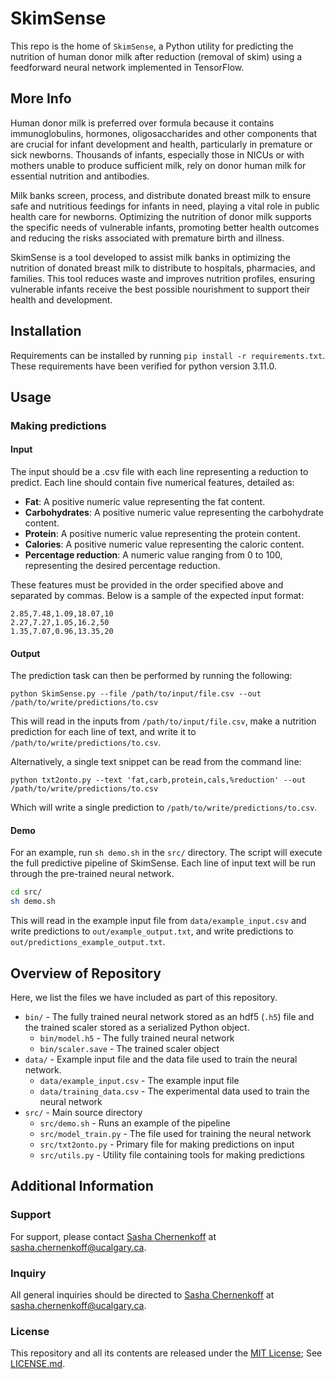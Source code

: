 # SkimSense

This repo is the home of `SkimSense`, a Python utility for predicting the nutrition of 
human donor milk after reduction (removal of skim) using a feedforward neural network 
implemented in TensorFlow.


## More Info

Human donor milk is preferred over formula because it contains immunoglobulins, hormones, 
oligosaccharides and other components that are crucial for infant development and health, 
particularly in premature or sick newborns. Thousands of infants, especially those in NICUs or 
with mothers unable to produce sufficient milk, rely on donor human milk for essential 
nutrition and antibodies.

Milk banks screen, process, and distribute donated breast milk to ensure safe and nutritious 
feedings for infants in need, playing a vital role in public health care for newborns. Optimizing 
the nutrition of donor milk supports the specific needs of vulnerable infants, promoting better 
health outcomes and reducing the risks associated with premature birth and illness.

SkimSense is a tool developed to assist milk banks in optimizing the nutrition of donated 
breast milk to distribute to hospitals, pharmacies, and families. This tool reduces waste and 
improves nutrition profiles, ensuring vulnerable infants receive the best possible nourishment 
to support their health and development.


## Installation

Requirements can be installed by running `pip install -r requirements.txt`. These 
requirements have been verified for python version 3.11.0.


## Usage

### Making predictions

#### Input

The input should be a .csv file with each line representing a reduction to predict. 
Each line should contain five numerical features, detailed as:

* **Fat**: A positive numeric value representing the fat content.
* **Carbohydrates**: A positive numeric value representing the carbohydrate content.
* **Protein**: A positive numeric value representing the protein content.
* **Calories**: A positive numeric value representing the caloric content.
* **Percentage reduction**: A numeric value ranging from 0 to 100, representing the 
desired percentage reduction.

These features must be provided in the order specified above and separated by commas. 
Below is a sample of the expected input format:

```
2.85,7.48,1.09,18.07,10
2.27,7.27,1.05,16.2,50
1.35,7.07,0.96,13.35,20
```


#### Output

The prediction task can then be performed by running the following:

```
python SkimSense.py --file /path/to/input/file.csv --out /path/to/write/predictions/to.csv
```

This will read in the inputs from `/path/to/input/file.csv`, make a nutrition prediction 
for each line of text, and write it to `/path/to/write/predictions/to.csv`.

Alternatively, a single text snippet can be read from the command line:

```
python txt2onto.py --text 'fat,carb,protein,cals,%reduction' --out /path/to/write/predictions/to.csv
```

Which will write a single prediction to `/path/to/write/predictions/to.csv`.


#### Demo

For an example, run `sh demo.sh` in the `src/` directory. The script will execute the full 
predictive pipeline of SkimSense. Each line of input text will be run through the pre-trained 
neural network.

```bash
cd src/
sh demo.sh
```

This will read in the example input file from `data/example_input.csv` and write predictions 
to `out/example_output.txt`, and write predictions to `out/predictions_example_output.txt`.


## Overview of Repository

Here, we list the files we have included as part of this repository.

* `bin/` - The fully trained neural network stored as an hdf5 (`.h5`) file and the trained 
scaler stored as a serialized Python object.
    * `bin/model.h5` - The fully trained neural network
    * `bin/scaler.save` - The trained scaler object
* `data/` - Example input file and the data file used to train the neural network.
    * `data/example_input.csv` - The example input file
    * `data/training_data.csv` - The experimental data used to train the neural network
* `src/` - Main source directory
    * `src/demo.sh` - Runs an example of the pipeline
    * `src/model_train.py` - The file used for training the neural network
    * `src/txt2onto.py` - Primary file for making predictions on input
    * `src/utils.py` - Utility file containing tools for making predictions


## Additional Information

### Support
For support, please contact [Sasha Chernenkoff](http://www.sashachernenkoff.com/) at 
sasha.chernenkoff@ucalgary.ca.

### Inquiry
All general inquiries should be directed to [Sasha Chernenkoff](http://www.sashachernenkoff.com/) 
at sasha.chernenkoff@ucalgary.ca.

### License
This repository and all its contents are released under the 
[MIT License](https://opensource.org/licenses/MIT); See 
[LICENSE.md](https://github.com/sashachernenkoff/SkimSense/blob/main/LICENSE).